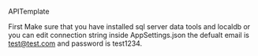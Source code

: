 APITemplate


First Make sure that you have installed sql server data tools and localdb or you can edit connection string inside AppSettings.json
the defualt email is test@test.com and password is test1234.
